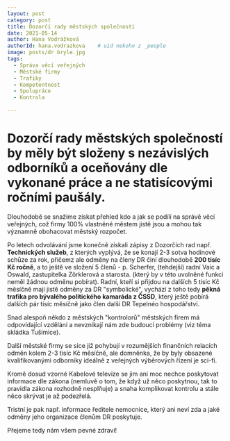 ```yaml
---
layout: post
category: post
title: Dozorčí rady městských společností   
date: 2021-05-14
author: Hana Vodrážková
authorId: hana.vodrazkova    # uid nekoho z _people
image: posts/dr bryle.jpg
tags:
  - Správa věcí veřejných
  - Městské firmy
  - Trafiky
  - Kompetentnost
  - Spolupráce
  - Kontrola
  
---
```


# Dozorčí rady městských společností by měly být složeny s nezávislých odborníků a oceňovány dle vykonané práce a ne statisícovými ročními paušály.

Dlouhodobě se snažíme získat přehled kdo a jak se podílí na správě věcí veřejných, což firmy 100% vlastněné městem jistě jsou a mohou tak významně obohacovat městský rozpočet.

Po letech odvolávání jsme konečně získali zápisy z Dozorčích rad např. **Technických služeb**, z kterých vyplývá, že se konají 2-3 sotva hodinové schůze za rok, 
přičemz ale odměny na členy DR činí dlouhodobě **200 tisíc Kč ročně**, a to ještě ve složení 5 členů - p. Scherfer, (tehdejší) radní Vaic a Oswald, zastupitelka Zörklerová a starosta.
(který by v této uvolněné funkci neměl žádnou odměnu pobírat). Radní, kteří si přijdou na dalších 5 tisíc Kč měsíčně mají jistě odměny za DR "symbolické", vychází z toho tedy
**pěkná trafika pro bývalého politického kamaráda z ČSSD**, který ještě pobírá dalších pár tisíc měsíčně jako člen další DR Tepelnéo hospodářství.

Snad alespoň někdo z městských "kontrolorů" městských firem má odpovídající vzdělání a nevznikají nám zde budoucí problémy (viz téma skládka Tušimice).

Další městské firmy se sice již pohybují v rozumějších finančních relacích odměn kolem 2-3 tisíc Kč měsíčně, ale domněnka, že by byly obsazené kvalifikovanými odborníky 
ideálně z veřejných výběrových řízení je sci-fi.

Kromě dosud vzorné Kabelové televize se jim ani moc nechce poskytovat informace dle zákona (nemluvě o tom, že když už něco poskytnou, tak to pravidla zákona rozhodně nesplňuje) 
a snaha komplikovat kontrolu a stále něco skrývat je až podezřelá.

Tristní je pak např. informace ředitele nemocnice, který ani neví zda a jaké odměny jeho organizace členům DR poskytuje.

Přejeme tedy nám všem pevné zdraví!
